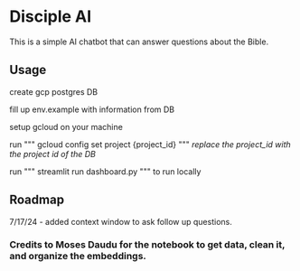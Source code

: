 # Disciple AI

This is a simple AI chatbot that can answer questions about the Bible. 

## Usage

create gcp postgres DB 

fill up env.example with information from DB

setup gcloud on your machine

run """ gcloud config set project {project_id} """ *replace the project_id with the project id of the DB*

run """ streamlit run dashboard.py """ to run locally 


## Roadmap

7/17/24 - added context window to ask follow up questions.

### Credits to Moses Daudu for the notebook to get data, clean it, and organize the embeddings. 